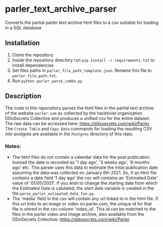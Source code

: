 # parler_text_archive_parser
Converts the partial parler text archive html files to a csv suitable for loading in a SQL database

## Installation 

1. Clone the repository
2. Inside the repository directory run `pip install -r requirements.txt` to install dependencies
3. Set files paths in `parler_file_path_template.json`. Rename this file to `parler_file_path.txt`.
4. Run `python parler_parse_combo.py`


## Description

The code in this repsository parses the html files in the partial text archive of the website `parler.com` as collected by the hacktivist organization DDoSecrets Collective and produces a unified csv for the entire dataset. The raw data can be accessed here: https://ddosecrets.com/wiki/Parler.  The `Create Table` and `Copy Data` commands for loading the resulting CSV into postgres are available in the `Postgres` directory of this repo. 

  ### Notes: 
* The html files do not contain a calendar data for the post publication. Instead the date is recorded as '1 day ago', '3 weeks ago', '6 months ago' etc. This parser uses this data to estimate the inital publication date assuming the data was collected on January 6th 2021. So, if an html file contains a date field '1 day ago' the csv will contains an 'Estimated Date' value of '01/05/2021'. If you wish to change the starting date from which the Esitmated Date is calulated, the start date variable is created in the file `parse_parler_estimated_date_fun.py`. 
* The 'media' field in the csv will contain any url linked to in the html file. If this url links to an image or video on parler.com, the unique id for that file is stored in the csv column 'video_id'. This id can be matched to the files in the parler video and image archive, also available from the DDoSecrets Collective: https://ddosecrets.com/wiki/Parler
            
            
